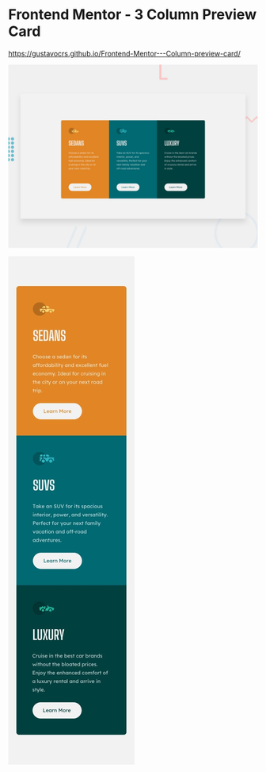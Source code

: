 # Frontend Mentor - 3 Column Preview Card

https://gustavocrs.github.io/Frontend-Mentor---Column-preview-card/

![Design preview for the 3-column preview card component coding challenge](./design/desktop-preview.jpg)

![Design preview for the 3-column preview card component coding challenge](./design/mobile-design.jpg)